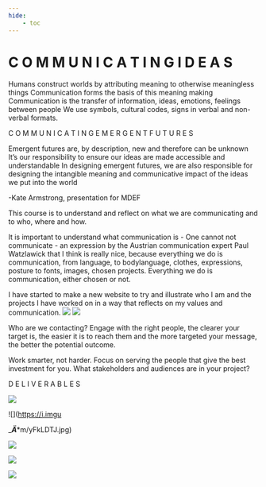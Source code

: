 ```yaml
---
hide:
    - toc
---
```


# C O M M U N I C A T I N G  I D E A S

Humans construct worlds by attributing meaning to otherwise meaningless things
Communication forms the basis of this meaning making
Communication is the transfer of information, ideas, emotions, feelings between people
We use symbols, cultural codes, signs in verbal and non-verbal formats.

C O M M U N I C A T I N G  E M E R G E N T   F U T U R E S

Emergent futures are, by description, new and therefore can be unknown 
It’s our responsibility to ensure our ideas are made accessible and understandable
In designing emergent futures, we are also responsible for designing the intangible meaning and communicative impact of the ideas we put into the world

-Kate Armstrong, presentation for MDEF

This course is to understand and reflect on what we are communicating and to who, where and how. 

It is important to understand what communication is - One cannot not communicate - an expression by the Austrian communication expert Paul Watzlawick that I think is really nice, because everything we do is communication, from language, to bodylanguage, clothes, expressions, posture to fonts, images, chosen projects. Everything we do is communication, either chosen or not. 

I have started to make a new website to try and illustrate who I am and the projects I have worked on in a way that reflects on my values and communication.
![](https://i.imgur.com/XdxT2in.jpg)
![](https://i.imgur.com/UgUNOoS.jpg)

Who are we contacting? Engage with the right people, the clearer your target is, the easier it is to reach them and the more targeted your message, the better the potential outcome.

Work smarter, not harder. Focus on serving the people that give the best investment for you. What stakeholders and audiences are in your project?

D E L I V E R A B L E S 

![](https://i.imgur.com/T5A17Xv.jpg)

![](https://i.imgu


















____Ä___*m/yFkLDTJ.jpg)

![](https://i.imgur.com/iuc7ftM.jpg)

![](https://i.imgur.com/r46nXpe.jpg)

![](https://i.imgur.com/ZDNPKW4.jpg)

